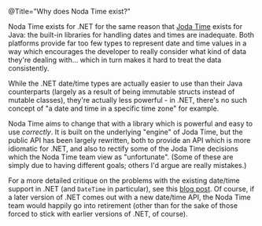 @Title="Why does Noda Time exist?"

Noda Time exists for .NET for the same reason that [Joda Time][1]
exists for Java: the built-in libraries for handling dates and times are inadequate.
Both platforms provide far too few types to represent date and time
values in a way which encourages the developer to really consider
what kind of data they're dealing with... which in turn makes it
hard to treat the data consistently.

While the .NET date/time types are actually easier to use than their
Java counterparts (largely as a result of being immutable structs
instead of mutable classes), they're actually less powerful - in
.NET, there's no such concept of "a date and time in a specific time
zone" for example.

Noda Time aims to change that with a library which is powerful and
easy to use *correctly*. It is built on the underlying "engine" of
Joda Time, but the public API has been largely rewritten, both to
provide an API which is more idiomatic for .NET, and also to rectify
some of the Joda Time decisions which the Noda Time team view as
"unfortunate". (Some of these are simply due to having different goals;
others I'd argue are really mistakes.)

For a more detailed critique on the problems with the existing
date/time support in .NET (and `DateTime` in particular), see this
[blog post][2]. Of course, if a later version of .NET comes out with
a new date/time API, the Noda Time team would happily go into
retirement (other than for the sake of those forced to stick with
earlier versions of .NET, of course).

[1]: http://www.joda.org/joda-time
[2]: http://blog.nodatime.org/2011/08/what-wrong-with-datetime-anyway.html
